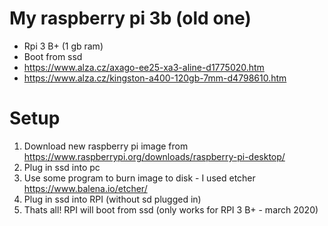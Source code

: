# My raspberry pi 3b (old one)

- Rpi 3 B+ (1 gb ram)
- Boot from ssd
- https://www.alza.cz/axago-ee25-xa3-aline-d1775020.htm
- https://www.alza.cz/kingston-a400-120gb-7mm-d4798610.htm


# Setup
1. Download new raspberry pi image from https://www.raspberrypi.org/downloads/raspberry-pi-desktop/
2. Plug in ssd into pc
3. Use some program to burn image to disk - I used etcher https://www.balena.io/etcher/
4. Plug in ssd into RPI (without sd plugged in)
5. Thats all! RPI will boot from ssd (only works for RPI 3 B+ - march 2020)